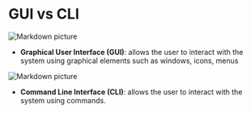 # GUI vs CLI

![Markdown picture](https://blog.axosoft.com/wp-content/uploads/2019/03/GUI-vs-CLI_Hero.png)

* **Graphical User Interface (GUI)**: allows the user to interact with the system using graphical elements such as windows, icons, menus

![Markdown picture](https://document360.com/wp-content/uploads/2020/02/Introductory-Guide-to-Markdown-for-Documentation-Writers-01.jpg)

* **Command Line Interface (CLI)**: allows the user to interact with the system using commands.
